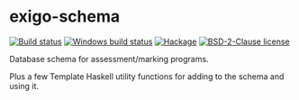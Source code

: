 # exigo-schema

[![Build status](https://img.shields.io/travis/com/phlummox/exigo-schema.svg?logo=travis)](https://travis-ci.org/phlummox/exigo-schema)
[![Windows build status](https://ci.appveyor.com/api/projects/status/github/phlummox/exigo-schema?branch=master&svg=true)](https://ci.appveyor.com/project/phlummox/exigo-schema)
[![Hackage](https://img.shields.io/hackage/v/exigo-schema.svg?logo=haskell)](https://hackage.haskell.org/package/exigo-schema)
[![BSD-2-Clause license](https://img.shields.io/badge/license-BSD--2--Clause-blue.svg)](LICENSE)

Database schema for assessment/marking programs.

Plus a few Template Haskell utility functions for adding to the schema
and using it.

